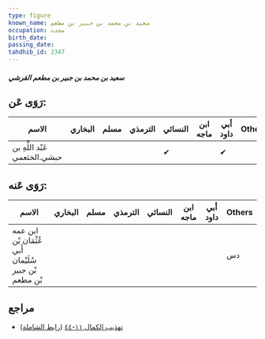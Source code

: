 ```yaml
---
type: figure
known_name: سعيد بن محمد بن جبير بن مطعم
occupation: محدث
birth_date:
passing_date:
tahdhib_id: 2347
---
```

##### سعيد بن محمد بن جبير بن مطعم القرشي

## رَوَى عَن:
| الاسم                         | البخاري | مسلم | الترمذي | النسائي | ابن ماجه | أبي داود | Others |
| ----------------------------- | ------- | ---- | ------- | ------- | -------- | -------- | ------ |
| عَبْد اللَّهِ بن حبشي.الخثعمي |         |      |         | ✔       |          | ✔        |        |
## رَوَى عَنه:
| الاسم                                                 | البخاري | مسلم | الترمذي | النسائي | ابن ماجه | أبي داود | Others |
| ----------------------------------------------------- | ------- | ---- | ------- | ------- | -------- | -------- | ------ |
| ابن عمه عُثْمَان بْن أَبي سُلَيْمان بْن جبير بْن مطعم |         |      |         |         |          |          | دس     |
## مراجع
- [تهذيب الكمال ١١-٤٤](obsidian://open?vault=Tahdhib-al-Kamal&file=Figures/٢٣٤٧-سعيد%20بن%20محمد%20بن%20جبير%20بن%20مطعم%20القرشي) ([رابط الشاملة](https://shamela.ws/book/3722/5364))